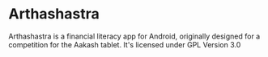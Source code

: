 Arthashastra
============

Arthashastra is a financial literacy app for Android, originally designed for a competition for the Aakash tablet. It's licensed under GPL Version 3.0
